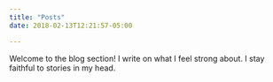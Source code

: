 ```yaml
---
title: "Posts"
date: 2018-02-13T12:21:57-05:00

---
```


Welcome to the blog section! I write on what I feel strong about. I stay faithful to stories in my head. 